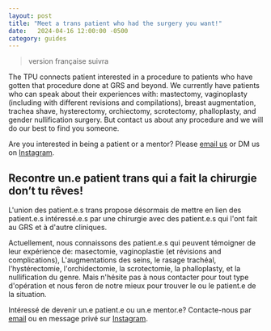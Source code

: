 ```yaml
---
layout: post
title: "Meet a trans patient who had the surgery you want!"
date:   2024-04-16 12:00:00 -0500
category: guides
---
```


> version française suivra

The TPU connects patient interested in a procedure to patients who have gotten that procedure done at GRS and beyond.
We currently have patients who can speak about their experiences with: mastectomy, vaginoplasty (including with different revisions and compilations), breast augmentation, trachea shave, hysterectomy, orchiectomy, scrotectomy, phalloplasty, and gender nullification surgery. But contact us about any procedure and we will do our best to find you someone.

Are you interested in being a patient or a mentor? Please [email us](mailto:{{site.email}}) or DM us on [Instagram](https://www.instagram.com/{{site.instagram_username}}).


## Recontre un.e patient trans qui a fait la chirurgie don’t tu rêves!

L'union des patient.e.s trans propose désormais de mettre en lien des patient.e.s intéressé.e.s par une chirurgie avec des patient.e.s qui l'ont fait au GRS et à d'autre cliniques.

Actuellement, nous connaissons des patient.e.s qui peuvent témoigner de leur expérience de: masectomie, vaginoplastie (et révisions and complications), L'augmentations des seins, le rasage trachéal, l'hystérectomie, l'orchidectomie, la scrotectomie, la phalloplasty, et la nullification du genre. Mais n'hésite pas à nous contacter pour tout type d'opération et nous feron de notre mieux pour trouver le ou le patient.e de la situation.

Intéressé de devenir un.e patient.e ou un.e mentor.e? Contacte-nous par [email](mailto:{{site.email}}) ou en message privé sur [Instagram](https://www.instagram.com/{{site.instagram_username}}).
